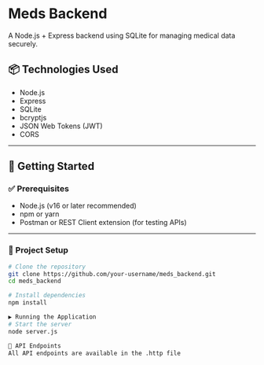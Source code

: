 # Meds Backend

A Node.js + Express backend using SQLite for managing medical data securely.

## 📦 Technologies Used
- Node.js
- Express
- SQLite
- bcryptjs
- JSON Web Tokens (JWT)
- CORS

---

## 🚀 Getting Started

### ✅ Prerequisites
- Node.js (v16 or later recommended)
- npm or yarn
- Postman or REST Client extension (for testing APIs)

---

### 📁 Project Setup

```bash
# Clone the repository
git clone https://github.com/your-username/meds_backend.git
cd meds_backend

# Install dependencies
npm install

▶️ Running the Application
# Start the server
node server.js

🔌 API Endpoints
All API endpoints are available in the .http file
